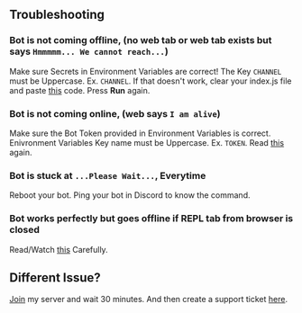 ## Troubleshooting
### Bot is not coming offline, (no web tab or web tab exists but says `Hmmmmm... We cannot reach...`)
Make sure Secrets in Environment Variables are correct! The Key `CHANNEL` must be Uppercase. Ex. `CHANNEL`. If that doesn't work, clear your index.js file and paste [this](https://raw.githubusercontent.com/TrashUwU/PokeAssistant/main/src/index.js) code. Press **Run** again.
### Bot is not coming online, (web says `I am alive`)
Make sure the Bot Token provided in Environment Variables is correct. Enivronment Variables Key name must be Uppercase. Ex. `TOKEN`. Read [this](https://github.com/TrashUwU/PokeAssistant#second-secret) again.
### Bot is stuck at `...Please Wait...`, **Everytime**
Reboot your bot. Ping your bot in Discord to know the command.
### Bot works perfectly but goes offline if REPL tab from browser is closed
Read/Watch [this](https://github.com/TrashUwU/PokeAssistant#step-3-keeping-the-bot-online-optional) Carefully.
## Different Issue?
[Join](https://discord.gg/bke542yQgG) my server and wait 30 minutes. And then create a support ticket [here](https://discord.com/channels/709340618538614795/764000847357018142/785128970273554442).
